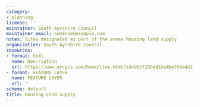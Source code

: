 ```yaml
---
category:
- planning
license: ''
maintainer: South Ayrshire Council
maintainer_email: someone@example.com
notes: Sites designated as part of the areas housing land supply
organization: South Ayrshire Council
resources:
- format: html
  name: Description
  url: https://www.arcgis.com/home/item.html?id=962f268ed1be4be386e442fbaa6f0de4
- format: FEATURE LAYER
  name: FEATURE LAYER
  url: ''
schema: default
title: Housing Land Supply
---
```


